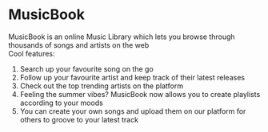 # MusicBook

MusicBook is an online Music Library which lets you browse through thousands of songs and artists on the web <br/>
Cool features:<br/>

1. Search up your favourite song on the go <br/>
2. Follow up your favourite artist and keep track of their latest releases <br/>
3. Check out the top trending artists on the platform <br/>
4. Feeling the summer vibes? MusicBook now allows you to create playlists according to your moods <br/>
5. You can create your own songs and upload them on our platform for others to groove to your latest track <br/>
